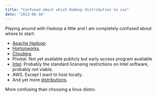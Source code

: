 ```yaml
---
title: "Confused about which Hadoop distribution to use"
date: "2013-06-16"
---
```


Playing around with Hadoop a little and I am completely confused about where to start:

- [Apache Hadoop](http://hadoop.apache.org).
- [Hortonworks](http://hortonworks.com/download/).
- [Cloudera](http://www.cloudera.com/content/cloudera/en/products/cdh.html).
- Pivotal. Not yet available publicly but early access program available
- [Intel](http://hadoop.intel.com). Probably the standard licensing restrictions on Intel software, probably not viable.
- AWS. Except I want to host locally.
- And yet more [distributions](http://wiki.apache.org/hadoop/Distributions%20and%20Commercial%20Support).

More confusing than choosing a linux distro.
